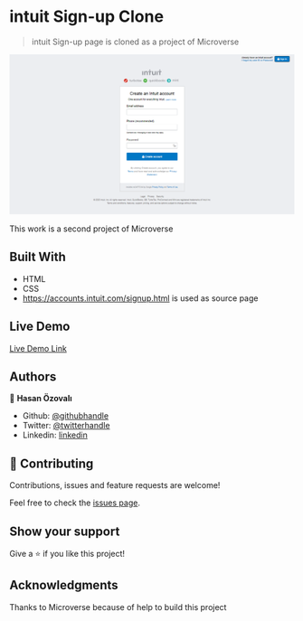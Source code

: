 ﻿# intuit Sign-up Clone

> intuit Sign-up page is cloned as a project of Microverse

![screenshot](./app_screenshot.png)

This work is a second project of Microverse
 
## Built With

- HTML 
- CSS
- https://accounts.intuit.com/signup.html is used as source page

## Live Demo

[Live Demo Link](https://rawcdn.githack.com/ozovalihasan/formClone/2cc06dc44876cda81305c9ec9a40ddb8449d0251/index.html)

## Authors

👤 **Hasan Özovalı**

- Github: [@githubhandle](https://github.com/ozovalihasan)
- Twitter: [@twitterhandle](https://twitter.com/ozovalihasan)
- Linkedin: [linkedin](https://www.linkedin.com/in/hasan-ozovali/)



## 🤝 Contributing

Contributions, issues and feature requests are welcome!

Feel free to check the [issues page](issues/).

## Show your support

Give a ⭐️ if you like this project!

## Acknowledgments

Thanks to Microverse because of help to build this project

